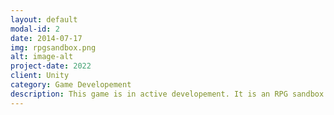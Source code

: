 ```yaml
---
layout: default
modal-id: 2
date: 2014-07-17
img: rpgsandbox.png
alt: image-alt
project-date: 2022
client: Unity
category: Game Developement
description: This game is in active developement. It is an RPG sandbox at the moment, enemies will patrol and guard areas until player get in range will pursue then resume their task.
---
```


